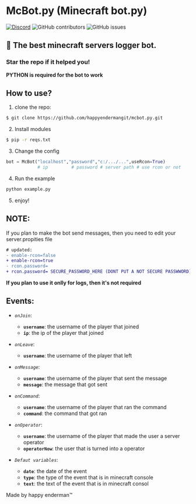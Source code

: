 # McBot.py (Minecraft bot.py)
[![Discord](https://img.shields.io/discord/1103066670576193627?style=for-the-badge&color=%235562EA)](https://discord.gg/Q6UYNawvaF)
 ![GitHub contributors](https://img.shields.io/github/contributors/happyendermangit/mcgen-launcher?style=for-the-badge) ![GitHub issues](https://img.shields.io/github/issues/happyendermangit/mcgen-launcher?style=for-the-badge)

## 🚀 The best minecraft servers logger bot.

### Star the repo if it helped you!

**PYTHON is required for the bot to work**

## How to use?
1. clone the repo:
```sh
$ git clone https://github.com/happyendermangit/mcbot.py.git
```

2. Install modules
```sh
$ pip -r reqs.txt
```
3. Change the config
```py
bot = McBot("localhost","password","c:/.../...",useRcon=True) 
            # ip         # password # server path # use rcon or not
```

4. Run the example
```sh
python example.py
```
5. enjoy!


## NOTE:

If you plan to make the bot send messages, then you need to edit your server.propities file 

```diff
# updated:
- enable-rcon=false
+ enable-rcon=true
- rcon.password=
+ rcon.password= SECURE_PASSWORD_HERE (DONT PUT A NOT SECURE PASSWWORD)
```


**If you plan to use it onlly for logs, then it's not required** 

## Events:

- _``onJoin``_:
    - **`username`**: the username of the player that joined
    - **`ip`**: the ip of the player that joined
    
- _``onLeave``_:
    - **`username`**: the username of the player that left

- _``onMessage``_:
    - **`username`**: the username of the player that sent the message
    - **`message`**: the message that got sent 
- _``onCommand``_:
    - **`username`**: the username of the player that ran the command
    - **`command`**: the command that got ran 
- _``onOperator``_:
    - **`username`**: the username of the player that made the user a server operator
    - **`operatorNow`**: the user that is turned into a operator

- _``Defaut variables``_:
    - **`date`**: the date of the event 
    - **`type`**: the type of the event that is in minecraft console
    - **`text`**: the text of the event that is in minecraft consol 







Made by happy enderman™️
